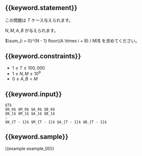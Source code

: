 ## {{keyword.statement}}
この問題は $T$ ケース与えられます。

$N, M, A, B$ が与えられます。

$\sum_{i = 0}^{N - 1} floor((A \times i + B) / M)$ を求めてください。

## {{keyword.constraints}}

- $1 \leq T \leq 100,000$
- $1 \leq N, M \leq 10^9$
- $0 \leq A, B < M$

## {{keyword.input}}

```
$T$
$N_0$ $M_0$ $A_0$ $B_0$
$N_1$ $M_1$ $A_1$ $B_1$
:
$N_{T - 1}$ $M_{T - 1}$ $A_{T - 1}$ $B_{T - 1}$
```

## {{keyword.sample}}

{{example example_00}}
